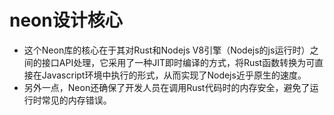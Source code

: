 # neon设计核心

- 这个Neon库的核心在于其对Rust和Nodejs
  V8引擎（Nodejs的js运行时）之间的接口API处理，它采用了一种JIT即时编译的方式，将Rust函数转换为可直接在Javascript环境中执行的形式，从而实现了Nodejs近乎原生的速度。
- 另外一点，Neon还确保了开发人员在调用Rust代码时的内存安全，避免了运行时常见的内存错误。
